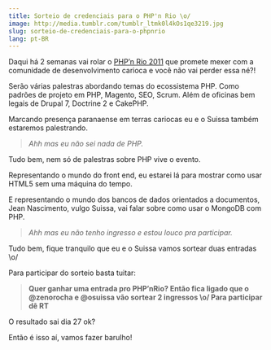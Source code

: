 ```yaml
---
title: Sorteio de credenciais para o PHP'n Rio \o/
image: http://media.tumblr.com/tumblr_ltmk0l4kOs1qe3219.jpg
slug: sorteio-de-credenciais-para-o-phpnrio
lang: pt-BR
---
```


Daqui há 2 semanas vai rolar o [PHP’n Rio 2011](http://phpnrio.com.br/) que promete mexer com a comunidade de desenvolvimento carioca e você não vai perder essa né?!

Serão várias palestras abordando temas do ecossistema PHP. Como padrões de projeto em PHP, Magento, SEO, Scrum. Além de oficinas bem legais de Drupal 7, Doctrine 2 e CakePHP. 

Marcando presença paranaense em terras cariocas eu e o Suissa também estaremos palestrando.

<!-- more -->

> _Ahh mas eu não sei nada de PHP._

Tudo bem, nem só de palestras sobre PHP vive o evento.

Representando o mundo do front end, eu estarei lá para mostrar como usar HTML5 sem uma máquina do tempo. 

E representando o mundo dos bancos de dados orientados a documentos, Jean Nascimento, vulgo Suissa, vai falar sobre como usar o MongoDB com PHP.

> _Ahh mas eu não tenho ingresso e estou louco pra participar._

Tudo bem, fique tranquilo que eu e o Suissa vamos sortear duas entradas \o/

Para participar do sorteio basta tuitar: 

> **Quer ganhar uma entrada pro PHP’nRio? Então fica ligado que o @zenorocha e @osuissa vão sortear 2 ingressos \o/ Para participar dê RT**

O resultado sai dia 27 ok?

Então é isso aí, vamos fazer barulho!